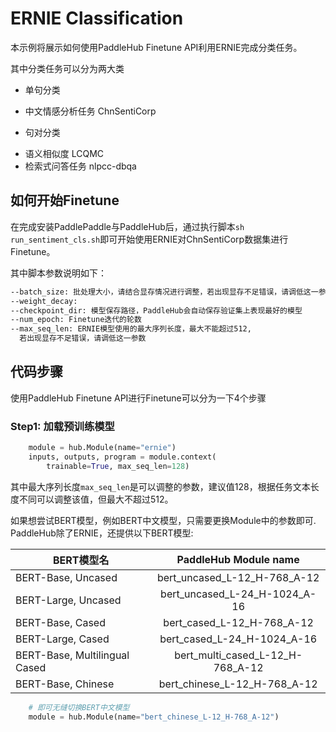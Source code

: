 # ERNIE Classification

本示例将展示如何使用PaddleHub Finetune API利用ERNIE完成分类任务。

其中分类任务可以分为两大类

* 单句分类
- 中文情感分析任务 ChnSentiCorp


* 句对分类
- 语义相似度 LCQMC
- 检索式问答任务 nlpcc-dbqa

## 如何开始Finetune

在完成安装PaddlePaddle与PaddleHub后，通过执行脚本`sh run_sentiment_cls.sh`即可开始使用ERNIE对ChnSentiCorp数据集进行Finetune。

其中脚本参数说明如下：

```bash
--batch_size: 批处理大小，请结合显存情况进行调整，若出现显存不足错误，请调低这一参数值
--weight_decay:
--checkpoint_dir: 模型保存路径，PaddleHub会自动保存验证集上表现最好的模型
--num_epoch: Finetune迭代的轮数
--max_seq_len: ERNIE模型使用的最大序列长度，最大不能超过512,
  若出现显存不足错误，请调低这一参数
```

## 代码步骤

使用PaddleHub Finetune API进行Finetune可以分为一下4个步骤

### Step1: 加载预训练模型

```python
    module = hub.Module(name="ernie")
    inputs, outputs, program = module.context(
        trainable=True, max_seq_len=128)
```
其中最大序列长度`max_seq_len`是可以调整的参数，建议值128，根据任务文本长度不同可以调整该值，但最大不超过512。

如果想尝试BERT模型，例如BERT中文模型，只需要更换Module中的参数即可.
PaddleHub除了ERNIE，还提供以下BERT模型:

BERT模型名                         | PaddleHub Module name
---------------------------------- | :------:
BERT-Base, Uncased                 | bert_uncased_L-12_H-768_A-12
BERT-Large, Uncased                | bert_uncased_L-24_H-1024_A-16
BERT-Base, Cased                   | bert_cased_L-12_H-768_A-12
BERT-Large, Cased                  | bert_cased_L-24_H-1024_A-16
BERT-Base, Multilingual Cased      | bert_multi_cased_L-12_H-768_A-12
BERT-Base, Chinese                 | bert_chinese_L-12_H-768_A-12


```python
    # 即可无缝切换BERT中文模型
    module = hub.Module(name="bert_chinese_L-12_H-768_A-12")
```
